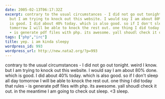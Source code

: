 ```yaml
---
date: 2005-02-13T06:17:32Z
excerpt: contrary to the usual circumstances - I did not go out tonight. weird I know.
  but I am trying to knock out this website. I would say I am about 80% done. which
  is good. I did about 40% today. which is also good. so if I don't sleep all day
  tomorrow I will be able to knock the rest out. one thing I did today that rules
  - is generate pdf files with php. its awesome. yall shoudl check it out. in th...
tags: ["php","irc"]
title: yep. i am kinda sleepy
wordpress_id: 993
wordpress_url: http://new.nata2.org/?p=993
---
```


contrary to the usual circumstances - I did not go out tonight. weird I know. but I am trying to knock out this website. I would say I am about 80% done. which is good. I did about 40% today. which is also good. so if I don't sleep all day tomorrow I will be able to knock the rest out. one thing I did today that rules - is generate pdf files with php. its awesome. yall shoudl check it out. in the meantime I am going to check out sleep. <3 sleep. 

